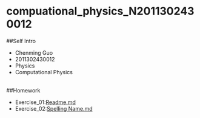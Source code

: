 # compuational_physics_N2011302430012

##Self Intro
* Chenming Guo<br>
* 2011302430012
* Physics
* Computational Physics
<br/><br/>

##Homework
* Exercise_01:[Readme.md](https://github.com/gcmcpwork/compuational_physics_N2011302430012/blob/master/README.md)
* Exercise_02:[Spelling Name.md](https://github.com/gcmcpwork/compuational_physics_N2011302430012/blob/master/Spelling%20Name.md)
